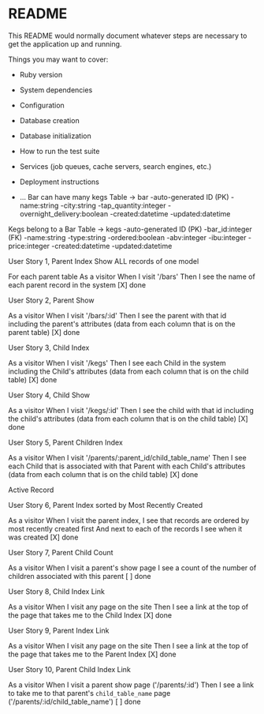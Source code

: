 # README

This README would normally document whatever steps are necessary to get the
application up and running.

Things you may want to cover:

* Ruby version

* System dependencies

* Configuration

* Database creation

* Database initialization

* How to run the test suite

* Services (job queues, cache servers, search engines, etc.)

* Deployment instructions

* ...
Bar can have many kegs
Table -> bar
-auto-generated ID (PK)
-name:string
-city:string
-tap_quantity:integer
-overnight_delivery:boolean
-created:datetime
-updated:datetime

Kegs belong to a Bar
Table -> kegs
-auto-generated ID (PK)
-bar_id:integer (FK)
-name:string
-type:string
-ordered:boolean
-abv:integer
-ibu:integer
-price:integer
-created:datetime
-updated:datetime

User Story 1, Parent Index Show ALL records of one model

For each parent table
As a visitor
When I visit '/bars'
Then I see the name of each parent record in the system
[X] done

User Story 2, Parent Show 

As a visitor
When I visit '/bars/:id'
Then I see the parent with that id including the parent's attributes
(data from each column that is on the parent table)
[X] done

User Story 3, Child Index 

As a visitor
When I visit '/kegs'
Then I see each Child in the system including the Child's attributes
(data from each column that is on the child table)
[X] done

User Story 4, Child Show 

As a visitor
When I visit '/kegs/:id'
Then I see the child with that id including the child's attributes
(data from each column that is on the child table)
[X] done

User Story 5, Parent Children Index 

As a visitor
When I visit '/parents/:parent_id/child_table_name'
Then I see each Child that is associated with that Parent with each Child's attributes
(data from each column that is on the child table)
[X] done

Active Record

User Story 6, Parent Index sorted by Most Recently Created 

As a visitor
When I visit the parent index,
I see that records are ordered by most recently created first
And next to each of the records I see when it was created
[X] done

User Story 7, Parent Child Count

As a visitor
When I visit a parent's show page
I see a count of the number of children associated with this parent
[ ] done


User Story 8, Child Index Link

As a visitor
When I visit any page on the site
Then I see a link at the top of the page that takes me to the Child Index
[X] done

User Story 9, Parent Index Link

As a visitor
When I visit any page on the site
Then I see a link at the top of the page that takes me to the Parent Index
[X] done

User Story 10, Parent Child Index Link

As a visitor
When I visit a parent show page ('/parents/:id')
Then I see a link to take me to that parent's `child_table_name` page ('/parents/:id/child_table_name')
[ ] done